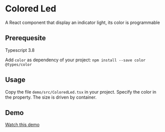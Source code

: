 # Colored Led

A React component that display an indicator light, its color is programmable

## Prerequesite

Typescript 3.8

Add `color`  as dependency of your project: `npm install --save color @types/color`

## Usage

Copy the file `demo/src/ColoredLed.tsx` in your project.
Specify the color in the property.
The size is driven by container.

## Demo

[Watch this demo](https://hirle.github.io/colored-led/demo/build/)